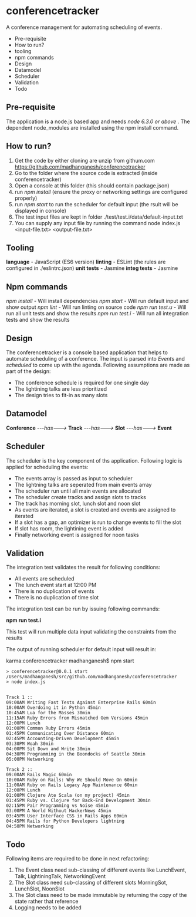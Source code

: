 # conferencetracker
A conference management for automating scheduling of events.

* Pre-requisite
* How to run?
* tooling
* npm commands
* Design
* Datamodel
* Scheduler
* Validation
* Todo

## Pre-requisite
The application is a node.js based app and needs *node 6.3.0 or above* . The dependent node_modules are installed using the npm install command.

## How to run?
1. Get the code by either cloning are unzip from githum.com https://github.com/madhanganesh/conferencetracker
2. Go to the folder where the source code is extracted (inside conferencetracker)
3. Open a console at this folder (this should contain package.json)
4. run *npm install* (ensure the proxy or networking settings are configured properly)
5. run *npm start* to run the scheduler for default input (the rsult will be displayed in console)
6. The test input files are kept in folder ./test/test.i/data/default-input.txt
7. You can supply any input file by running the command node index.js <input-file.txt> <output-file.txt>

## Tooling
**language**     - JavaScript (ES6 version)
**linting**      - ESLint (the rules are configured in ./eslintrc.json)
**unit tests**   - Jasmine
**integ tests**  - Jasmine

## Npm commands
*npm install*    - Will install dependencies
*npm start*      - Will run default input and show output
*npm lint*       - Will run linting on source code
*npm run test.u* - Will run all unit tests and show the results
*npm run test.i* - Will run all integration tests and show the results

## Design
The conferencetracker is a console based application that helps to automate scheduling of a conference. The input is parsed into *Event*s and
*scheduled* to come up with the agenda. Following assumptions 
are made as part of the design:
* The conference schedule is required for one single day
* The lightining talks are less prioritized
* The design tries to fit-in as many slots

## Datamodel
**Conference** *---has--->* **Track** *---has--->* **Slot** *---has--->* **Event**

## Scheduler
The scheduler is the key component of ths application. Following logic is applied for scheduling the events:

* The events array is passed as input to scheduler
* The lightning talks are seperated from main events array
* The scheduler run until all main events are allocated
* The scheduler create tracks and assign slots to tracks
* The track has morning slot, lunch slot and noon slot
* As events are iterated, a slot is created and events are assigned to iterated
* If a slot has a gap, an optimizer is run to change events to fill the slot
* If slot has room, the lightining event is added
* Finally networking event is assigned for noon tasks

## Validation
The integration test validates the result for following conditions:
* All events are scheduled 
* The lunch event start at 12:00 PM
* There is no duplication of events
* There is no duplication of time slot

The integration test can be run by issuing following commands:

**npm run test.i**

This test will run multiple data input validating the constraints from the results

The output of running scheduler for default input will result in:

karma:conferencetracker madhanganesh$ npm start
```
> conferencetracker@0.0.1 start /Users/madhanganesh/src/github.com/madhanganesh/conferencetracker
> node index.js


Track 1 :: 
09:00AM Writing Fast Tests Against Enterprise Rails 60min
10:00AM Overdoing it in Python 45min
10:45AM Lua for the Masses 30min
11:15AM Ruby Errors from Mismatched Gem Versions 45min
12:00PM Lunch
01:00PM Common Ruby Errors 45min
01:45PM Communicating Over Distance 60min
02:45PM Accounting-Driven Development 45min
03:30PM Woah 30min
04:00PM Sit Down and Write 30min
04:30PM Programming in the Boondocks of Seattle 30min
05:00PM Networking

Track 2 :: 
09:00AM Rails Magic 60min
10:00AM Ruby on Rails: Why We Should Move On 60min
11:00AM Ruby on Rails Legacy App Maintenance 60min
12:00PM Lunch
01:00PM Clojure Ate Scala (on my project) 45min
01:45PM Ruby vs. Clojure for Back-End Development 30min
02:15PM Pair Programming vs Noise 45min
03:00PM A World Without HackerNews 45min
03:45PM User Interface CSS in Rails Apps 60min
04:45PM Rails for Python Developers lightning
04:50PM Networking
```

## Todo
Following items are required to be done in next refactoring:

1. The Event class need sub-classing of different events like LunchEvent, Talk, LightiningTalk, NetworkingEvent
2. The Slot class need sub-classing of different slots MorningSot, LunchSlot, NoonSlot
3. The Slot class need to be made immutable by returning the copy of the state rather that reference
4. Logging needs to be added
